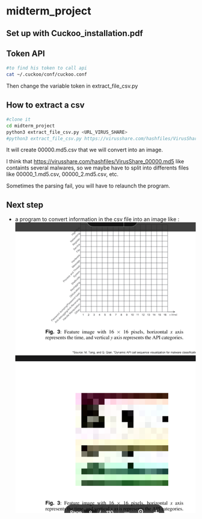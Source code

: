 # midterm_project
## Set up with Cuckoo_installation.pdf

## Token API
```bash 
#to find his token to call api
cat ~/.cuckoo/conf/cuckoo.conf
```
Then change the variable token in extract_file_csv.py

## How to extract a csv
```bash 
#clone it
cd midterm_project
python3 extract_file_csv.py <URL_VIRUS_SHARE>
#python3 extract_file_csv.py https://virusshare.com/hashfiles/VirusShare_00000.md5
```

It will create 00000.md5.csv that we will convert into an image.

I think that https://virusshare.com/hashfiles/VirusShare_00000.md5 like containts several malwares, so we maybe have to split into differents files like 00000_1.md5.csv, 00000_2.md5.csv, etc.

Sometimes the parsing fail, you will have to relaunch the program. 

## Next step 
- a program to convert information in the csv file into an image like :
![alt text](image.png)







